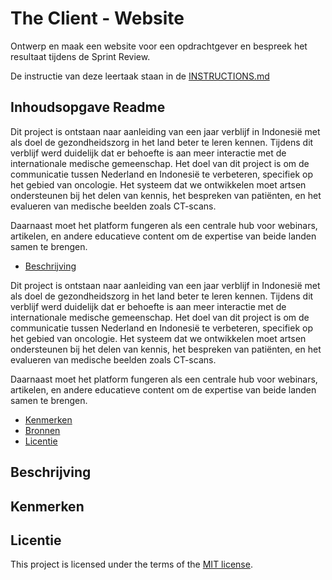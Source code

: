 # The Client - Website

Ontwerp en maak een website voor een opdrachtgever en bespreek het resultaat tijdens de Sprint Review.

De instructie van deze leertaak staan in de [INSTRUCTIONS.md](https://github.com/fdnd-task/the-client-website/blob/main/docs/INSTRUCTIONS.md)



## Inhoudsopgave Readme

Dit project is ontstaan naar aanleiding van een jaar verblijf in Indonesië met als doel de gezondheidszorg in het land beter te leren kennen. Tijdens dit verblijf werd duidelijk dat er behoefte is aan meer interactie met de internationale medische gemeenschap. Het doel van dit project is om de communicatie tussen Nederland en Indonesië te verbeteren, specifiek op het gebied van oncologie. Het systeem dat we ontwikkelen moet artsen ondersteunen bij het delen van kennis, het bespreken van patiënten, en het evalueren van medische beelden zoals CT-scans.

Daarnaast moet het platform fungeren als een centrale hub voor webinars, artikelen, en andere educatieve content om de expertise van beide landen samen te brengen.

  * [Beschrijving](#beschrijving)

  Dit project is ontstaan naar aanleiding van een jaar verblijf in Indonesië met als doel de gezondheidszorg in het land beter te leren kennen. Tijdens dit verblijf werd duidelijk dat er behoefte is aan meer interactie met de internationale medische gemeenschap. Het doel van dit project is om de communicatie tussen Nederland en Indonesië te verbeteren, specifiek op het gebied van oncologie. Het systeem dat we ontwikkelen moet artsen ondersteunen bij het delen van kennis, het bespreken van patiënten, en het evalueren van medische beelden zoals CT-scans.

Daarnaast moet het platform fungeren als een centrale hub voor webinars, artikelen, en andere educatieve content om de expertise van beide landen samen te brengen.
  * [Kenmerken](#kenmerken)
  * [Bronnen](#bronnen)
  * [Licentie](#licentie)

## Beschrijving
<!-- In de Beschrijving staat hoe je project er uit ziet, hoe het werkt en wat je er mee kan. -->
<!-- Voeg een mooie poster visual toe 📸 -->
<!-- Voeg een link toe naar Github Pages 🌐-->

## Kenmerken
<!-- Bij Kenmerken staat welke technieken zijn gebruikt en hoe. Wat is de HTML structuur? Wat zijn de belangrijkste dingen in CSS? Wat is er met Javascript gedaan en hoe? Misschien heb je een framwork of library gebruikt? -->



## Licentie

This project is licensed under the terms of the [MIT license](./LICENSE).
